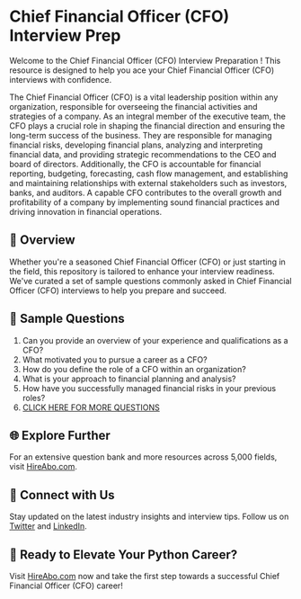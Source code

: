 # Chief Financial Officer (CFO) Interview Prep

Welcome to the Chief Financial Officer (CFO) Interview Preparation ! This resource is designed to help you ace your Chief Financial Officer (CFO) interviews with confidence.

The Chief Financial Officer (CFO) is a vital leadership position within any organization, responsible for overseeing the financial activities and strategies of a company. As an integral member of the executive team, the CFO plays a crucial role in shaping the financial direction and ensuring the long-term success of the business. They are responsible for managing financial risks, developing financial plans, analyzing and interpreting financial data, and providing strategic recommendations to the CEO and board of directors. Additionally, the CFO is accountable for financial reporting, budgeting, forecasting, cash flow management, and establishing and maintaining relationships with external stakeholders such as investors, banks, and auditors. A capable CFO contributes to the overall growth and profitability of a company by implementing sound financial practices and driving innovation in financial operations.

## 🚀 Overview

Whether you're a seasoned Chief Financial Officer (CFO) or just starting in the field, this repository is tailored to enhance your interview readiness. We've curated a set of sample questions commonly asked in Chief Financial Officer (CFO) interviews to help you prepare and succeed.

## 📝 Sample Questions

1. Can you provide an overview of your experience and qualifications as a CFO?
2. What motivated you to pursue a career as a CFO?
3. How do you define the role of a CFO within an organization?
4. What is your approach to financial planning and analysis?
5. How have you successfully managed financial risks in your previous roles?
6. [CLICK HERE FOR MORE QUESTIONS](https://hireabo.com/job/1_4_46/Chief%20Financial%20Officer%20CFO)

## 🌐 Explore Further

For an extensive question bank and more resources across 5,000 fields, visit [HireAbo.com](https://www.hireabo.com).

## 📱 Connect with Us

Stay updated on the latest industry insights and interview tips. Follow us on [Twitter](https://twitter.com/hireabo) and [LinkedIn](https://www.linkedin.com/in/hire-abo-3609972a8/).

## 🚀 Ready to Elevate Your Python Career?

Visit [HireAbo.com](https://www.hireabo.com) now and take the first step towards a successful Chief Financial Officer (CFO) career!